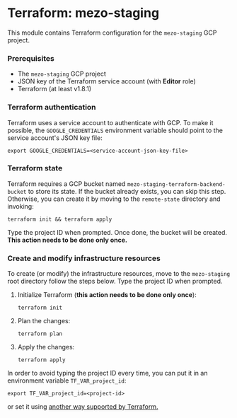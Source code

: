 # Terraform: mezo-staging

This module contains Terraform configuration for the `mezo-staging` GCP project.

### Prerequisites

- The `mezo-staging` GCP project
- JSON key of the Terraform service account (with **Editor** role)
- Terraform (at least v1.8.1)

### Terraform authentication

Terraform uses a service account to authenticate with GCP. To make it possible, 
the `GOOGLE_CREDENTIALS` environment variable should point to the service 
account's JSON key file:

```shell
export GOOGLE_CREDENTIALS=<service-account-json-key-file>
```

### Terraform state

Terraform requires a GCP bucket named `mezo-staging-terraform-backend-bucket` to 
store its state. If the bucket already exists, you can skip this step. 
Otherwise, you can create it by moving to the
`remote-state` directory and invoking:
```shell
terraform init && terraform apply
```

Type the project ID when prompted. Once done, the bucket will be created.
**This action needs to be done only once.**

### Create and modify infrastructure resources

To create (or modify) the infrastructure resources, move to the `mezo-staging` root directory
follow the steps below. Type the project ID when prompted.
1. Initialize Terraform (**this action needs to be done only once**):
    ```shell
    terraform init
    ``` 

2. Plan the changes:
    ```shell
    terraform plan
    ```

3. Apply the changes:
    ```shell
    terraform apply
    ```
   
In order to avoid typing the project ID every time, you can put it in an 
environment variable `TF_VAR_project_id`:
```shell
export TF_VAR_project_id=<project-id>
```
or set it using [another way supported by Terraform.](https://developer.hashicorp.com/terraform/language/values/variables#assigning-values-to-root-module-variables)
